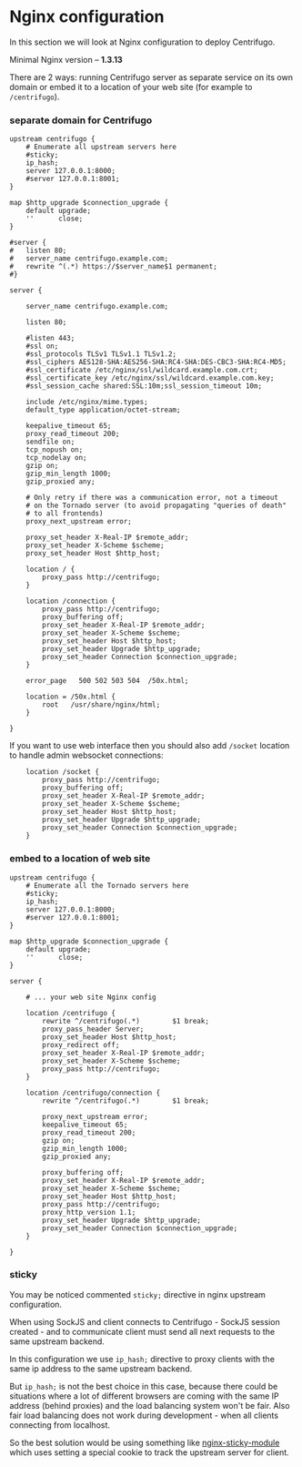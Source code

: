 # Nginx configuration

In this section we will look at Nginx configuration to deploy Centrifugo.

Minimal Nginx version – **1.3.13**

There are 2 ways: running Centrifugo server as separate service on its own
domain or embed it to a location of your web site (for example to `/centrifugo`).

### separate domain for Centrifugo

```
upstream centrifugo {
    # Enumerate all upstream servers here
    #sticky;
    ip_hash;
    server 127.0.0.1:8000;
    #server 127.0.0.1:8001;
}

map $http_upgrade $connection_upgrade {
    default upgrade;
    ''      close;
}

#server {
#	listen 80;
#	server_name centrifugo.example.com;
#	rewrite ^(.*) https://$server_name$1 permanent;
#}

server {

    server_name centrifugo.example.com;

    listen 80;

    #listen 443;
    #ssl on;
    #ssl_protocols TLSv1 TLSv1.1 TLSv1.2;
    #ssl_ciphers AES128-SHA:AES256-SHA:RC4-SHA:DES-CBC3-SHA:RC4-MD5;
    #ssl_certificate /etc/nginx/ssl/wildcard.example.com.crt;
    #ssl_certificate_key /etc/nginx/ssl/wildcard.example.com.key;
    #ssl_session_cache shared:SSL:10m;ssl_session_timeout 10m;

    include /etc/nginx/mime.types;
    default_type application/octet-stream;

    keepalive_timeout 65;
    proxy_read_timeout 200;
    sendfile on;
    tcp_nopush on;
    tcp_nodelay on;
    gzip on;
    gzip_min_length 1000;
    gzip_proxied any;

    # Only retry if there was a communication error, not a timeout
    # on the Tornado server (to avoid propagating "queries of death"
    # to all frontends)
    proxy_next_upstream error;

    proxy_set_header X-Real-IP $remote_addr;
    proxy_set_header X-Scheme $scheme;
    proxy_set_header Host $http_host;

    location / {
        proxy_pass http://centrifugo;
    }

    location /connection {
        proxy_pass http://centrifugo;
        proxy_buffering off;
        proxy_set_header X-Real-IP $remote_addr;
        proxy_set_header X-Scheme $scheme;
        proxy_set_header Host $http_host;
        proxy_set_header Upgrade $http_upgrade;
        proxy_set_header Connection $connection_upgrade;
    }

    error_page   500 502 503 504  /50x.html;

    location = /50x.html {
        root   /usr/share/nginx/html;
    }

}
```

If you want to use web interface then you should also add `/socket` location
to handle admin websocket connections:

```
    location /socket {
        proxy_pass http://centrifugo;
        proxy_buffering off;
        proxy_set_header X-Real-IP $remote_addr;
        proxy_set_header X-Scheme $scheme;
        proxy_set_header Host $http_host;
        proxy_set_header Upgrade $http_upgrade;
        proxy_set_header Connection $connection_upgrade;
    }
```

### embed to a location of web site

```
upstream centrifugo {
    # Enumerate all the Tornado servers here
    #sticky;
    ip_hash;
    server 127.0.0.1:8000;
    #server 127.0.0.1:8001;
}

map $http_upgrade $connection_upgrade {
    default upgrade;
    ''      close;
}

server {

    # ... your web site Nginx config

    location /centrifugo {
        rewrite ^/centrifugo(.*)        $1 break;
        proxy_pass_header Server;
        proxy_set_header Host $http_host;
        proxy_redirect off;
        proxy_set_header X-Real-IP $remote_addr;
        proxy_set_header X-Scheme $scheme;
        proxy_pass http://centrifugo;
    }

    location /centrifugo/connection {
        rewrite ^/centrifugo(.*)        $1 break;

        proxy_next_upstream error;
        keepalive_timeout 65;
        proxy_read_timeout 200;
        gzip on;
        gzip_min_length 1000;
        gzip_proxied any;

        proxy_buffering off;
        proxy_set_header X-Real-IP $remote_addr;
        proxy_set_header X-Scheme $scheme;
        proxy_set_header Host $http_host;
        proxy_pass http://centrifugo;
        proxy_http_version 1.1;
        proxy_set_header Upgrade $http_upgrade;
        proxy_set_header Connection $connection_upgrade;
    }

}
```

### sticky

You may be noticed commented `sticky;` directive in nginx upstream configuration.

When using SockJS and client connects to Centrifugo - SockJS session created - and
to communicate client must send all next requests to the same upstream backend.

In this configuration we use `ip_hash;` directive to proxy clients with the same ip
address to the same upstream backend.

But `ip_hash;` is not the best choice in this case, because there could be situations
where a lot of different browsers are coming with the same IP address (behind proxies)
and the load balancing system won't be fair. Also fair load balancing does not work
during development - when all clients connecting from localhost.

So the best solution would be using something like [nginx-sticky-module](https://bitbucket.org/nginx-goodies/nginx-sticky-module-ng/overview)
which uses setting a special cookie to track the upstream server for client.

